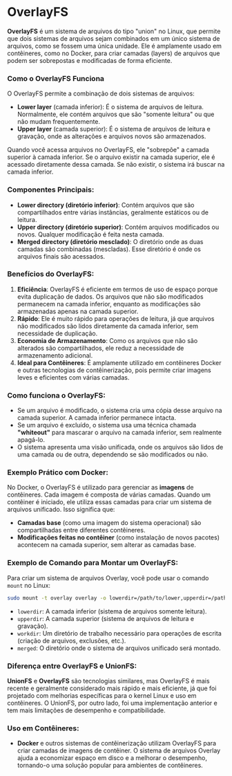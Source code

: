 # OverlayFS

**OverlayFS** é um sistema de arquivos do tipo "union" no Linux, que permite que dois sistemas de arquivos sejam combinados em um único sistema de arquivos, como se fossem uma única unidade. Ele é amplamente usado em contêineres, como no Docker, para criar camadas (layers) de arquivos que podem ser sobrepostas e modificadas de forma eficiente.

### Como o OverlayFS Funciona

O OverlayFS permite a combinação de dois sistemas de arquivos:
- **Lower layer** (camada inferior): É o sistema de arquivos de leitura. Normalmente, ele contém arquivos que são "somente leitura" ou que não mudam frequentemente.
- **Upper layer** (camada superior): É o sistema de arquivos de leitura e gravação, onde as alterações e arquivos novos são armazenados.

Quando você acessa arquivos no OverlayFS, ele "sobrepõe" a camada superior à camada inferior. Se o arquivo existir na camada superior, ele é acessado diretamente dessa camada. Se não existir, o sistema irá buscar na camada inferior.

### Componentes Principais:
- **Lower directory (diretório inferior)**: Contém arquivos que são compartilhados entre várias instâncias, geralmente estáticos ou de leitura.
- **Upper directory (diretório superior)**: Contém arquivos modificados ou novos. Qualquer modificação é feita nesta camada.
- **Merged directory (diretório mesclado)**: O diretório onde as duas camadas são combinadas (mescladas). Esse diretório é onde os arquivos finais são acessados.

### Benefícios do OverlayFS:
1. **Eficiência**: OverlayFS é eficiente em termos de uso de espaço porque evita duplicação de dados. Os arquivos que não são modificados permanecem na camada inferior, enquanto as modificações são armazenadas apenas na camada superior.
2. **Rápido**: Ele é muito rápido para operações de leitura, já que arquivos não modificados são lidos diretamente da camada inferior, sem necessidade de duplicação.
3. **Economia de Armazenamento**: Como os arquivos que não são alterados são compartilhados, ele reduz a necessidade de armazenamento adicional.
4. **Ideal para Contêineres**: É amplamente utilizado em contêineres Docker e outras tecnologias de contêinerização, pois permite criar imagens leves e eficientes com várias camadas.

### Como funciona o OverlayFS:
- Se um arquivo é modificado, o sistema cria uma cópia desse arquivo na camada superior. A camada inferior permanece intacta.
- Se um arquivo é excluído, o sistema usa uma técnica chamada **"whiteout"** para mascarar o arquivo na camada inferior, sem realmente apagá-lo.
- O sistema apresenta uma visão unificada, onde os arquivos são lidos de uma camada ou de outra, dependendo se são modificados ou não.

### Exemplo Prático com Docker:
No Docker, o OverlayFS é utilizado para gerenciar as **imagens** de contêineres. Cada imagem é composta de várias camadas. Quando um contêiner é iniciado, ele utiliza essas camadas para criar um sistema de arquivos unificado. Isso significa que:
- **Camadas base** (como uma imagem do sistema operacional) são compartilhadas entre diferentes contêineres.
- **Modificações feitas no contêiner** (como instalação de novos pacotes) acontecem na camada superior, sem alterar as camadas base.

### Exemplo de Comando para Montar um OverlayFS:
Para criar um sistema de arquivos Overlay, você pode usar o comando `mount` no Linux:

```bash
sudo mount -t overlay overlay -o lowerdir=/path/to/lower,upperdir=/path/to/upper,workdir=/path/to/work /path/to/merged
```

- `lowerdir`: A camada inferior (sistema de arquivos somente leitura).
- `upperdir`: A camada superior (sistema de arquivos de leitura e gravação).
- `workdir`: Um diretório de trabalho necessário para operações de escrita (criação de arquivos, exclusões, etc.).
- `merged`: O diretório onde o sistema de arquivos unificado será montado.

### Diferença entre OverlayFS e UnionFS:
**UnionFS** e **OverlayFS** são tecnologias similares, mas OverlayFS é mais recente e geralmente considerado mais rápido e mais eficiente, já que foi projetado com melhorias específicas para o kernel Linux e uso em contêineres. O UnionFS, por outro lado, foi uma implementação anterior e tem mais limitações de desempenho e compatibilidade.

### Uso em Contêineres:
- **Docker** e outros sistemas de contêinerização utilizam OverlayFS para criar camadas de imagens de contêiner. O sistema de arquivos Overlay ajuda a economizar espaço em disco e a melhorar o desempenho, tornando-o uma solução popular para ambientes de contêineres.
